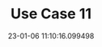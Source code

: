 ---
date: 23-01-06 11:10:16.099498
excerpt: Service Robots for Enhanced Passengers' Experience
header:
  teaser: https://via.placeholder.com/200x200.png
order: 10
sidebar:
- image: https://via.placeholder.com/350x250.png
  image_alt: logo
  text: Here we discuss the Objective of the UC
  title: Objective
title: Use Case 11
---